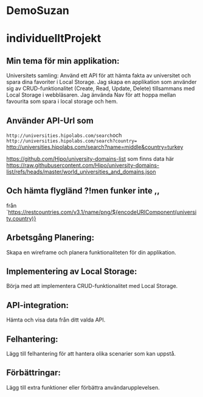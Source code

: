 # DemoSuzan
# individuelltProjekt
## Min tema för min applikation:
 Universitets samling: Använd ett API för att hämta fakta av universitet och spara dina favoriter i Local Storage.
 Jag skapa en applikation som använder sig av CRUD-funktionalitet (Create, Read, Update, Delete) tillsammans med Local Storage i webbläsaren.
 Jag änvända Nav för att hoppa mellan favourita som spara i local storage och hem.
 
## Använder API-Url som
`http://universities.hipolabs.com/search`och `http://universities.hipolabs.com/search?country=`
http://universities.hipolabs.com/search?name=middle&country=turkey

https://github.com/Hipo/university-domains-list som finns data här 
https://raw.githubusercontent.com/Hipo/university-domains-list/refs/heads/master/world_universities_and_domains.json

## Och hämta flygländ ?!men funker inte ,,
från `https://restcountries.com/v3.1/name/png/${encodeURIComponent(university.country)}

## Arbetsgång Planering:
 Skapa en wireframe och planera funktionaliteten för din applikation. 
 ## Implementering av Local Storage:
 Börja med att implementera CRUD-funktionalitet med Local Storage.
## API-integration:
 Hämta och visa data från ditt valda API.
## Felhantering:
 Lägg till felhantering för att hantera olika scenarier som kan uppstå. 
## Förbättringar:
 Lägg till extra funktioner eller förbättra användarupplevelsen.
